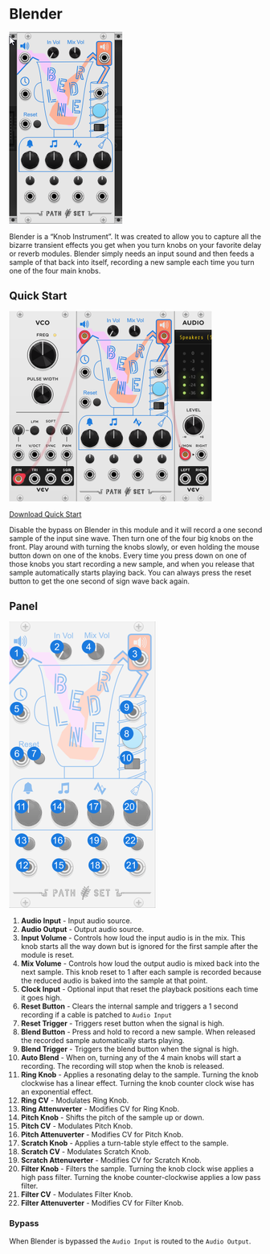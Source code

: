# Blender
![Image of Blender module](../images/Blender.png)

Blender is a “Knob Instrument”. It was created to allow you to capture all the bizarre transient effects you get when you turn knobs on your favorite delay or reverb modules. Blender simply needs an input sound and then feeds a sample of that back into itself, recording a new sample each time you turn one of the four main knobs.

## Quick Start

![Image of step controls](../images/Blender/quick_start_1.png)

[Download Quick Start](../examples/Blender/Blender_QuickStart.vcvs?raw=true)

Disable the bypass on Blender in this module and it will record a one second sample of the input sine wave. Then turn one of the four big knobs on the front. Play around with turning the knobs slowly, or even holding the mouse button down on one of the knobs. Every time you press down on one of those knobs you start recording a new sample, and when you release that sample automatically starts playing back. You can always press the reset button to get the one second of sign wave back again.

## Panel

![Image of step controls](../images/Blender/labels.png)

1. **Audio Input** - Input audio source.
2. **Audio Output** - Output audio source. 
3. **Input Volume** - Controls how loud the input audio is in the mix. This knob starts all the way down but is ignored for the first sample after the module is reset. 
4. **Mix Volume** - Controls how loud the output audio is mixed back into the next sample. This knob reset to 1 after each sample is recorded because the reduced audio is baked into the sample at that point.
5. **Clock Input** - Optional input that reset the playback positions each time it goes high. 
6. **Reset Button** - Clears the internal sample and triggers a 1 second recording if a cable is patched to `Audio Input`
7. **Reset Trigger** - Triggers reset button when the signal is high.
8. **Blend Button** - Press and hold to record a new sample. When released the recorded sample automatically starts playing.
9. **Blend Trigger** - Triggers the blend button when the signal is high.
10. **Auto Blend** - When on, turning any of the 4 main knobs will start a recording. The recording will stop when the knob is released.
11. **Ring Knob** - Applies a resonating delay to the sample. Turning the knob clockwise has a linear effect. Turning the knob counter clock wise has an exponential effect.
12. **Ring CV** - Modulates Ring Knob.
13. **Ring Attenuverter** - Modifies CV for Ring Knob.
14. **Pitch Knob** - Shifts the pitch of the sample up or down.
15. **Pitch CV** - Modulates Pitch Knob.
16. **Pitch Attenuverter** - Modifies CV for Pitch Knob.
17. **Scratch Knob** - Applies a turn-table style effect to the sample.
18. **Scratch CV** - Modulates Scratch Knob.
19. **Scratch Attenuverter** - Modifies CV for Scratch Knob.
20. **Filter Knob** - Filters the sample. Turning the knob clock wise applies a high pass filter. Turning the knobe counter-clockwise applies a low pass filter.
22. **Filter CV** - Modulates Filter Knob.
22. **Filter Attenuverter** - Modifies CV for Filter Knob.

### Bypass
When Blender is bypassed the `Audio Input` is routed to the `Audio Output`.
